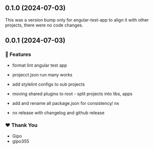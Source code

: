 ## 0.1.0 (2024-07-03)

This was a version bump only for angular-test-app to align it with other projects, there were no code changes.

## 0.0.1 (2024-07-03)


### 🚀 Features

- format lint angular test app

- projecct.json run many works

- add stylelint configs to sub projects

- moving shared plugins to root - split projects into libs, apps

- add and rename all package.json for consistency/ nx

- nx release with changelog and github release


### ❤️  Thank You

- Gipo
- gipo355